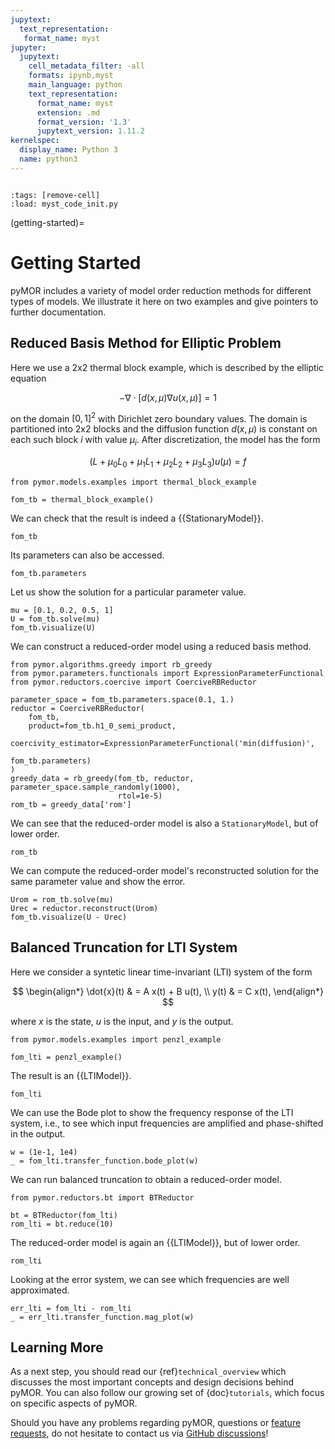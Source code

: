 ```yaml
---
jupytext:
  text_representation:
   format_name: myst
jupyter:
  jupytext:
    cell_metadata_filter: -all
    formats: ipynb,myst
    main_language: python
    text_representation:
      format_name: myst
      extension: .md
      format_version: '1.3'
      jupytext_version: 1.11.2
kernelspec:
  display_name: Python 3
  name: python3
---
```


```{try_on_binder}
```

```{code-cell}
:tags: [remove-cell]
:load: myst_code_init.py
```

(getting-started)=

# Getting Started

pyMOR includes a variety of model order reduction methods
for different types of models.
We illustrate it here on two examples and
give pointers to further documentation.

## Reduced Basis Method for Elliptic Problem

Here we use a 2x2 thermal block example,
which is described by the elliptic equation

$$
-\nabla \cdot [d(x, \mu) \nabla u(x, \mu)] = 1
$$

on the domain $[0, 1]^2$ with Dirichlet zero boundary values.
The domain is partitioned into 2x2 blocks and
the diffusion function $d(x, \mu)$ is constant
on each such block $i$ with value $\mu_i$.
After discretization, the model has the form

$$
(L + \mu_0 L_0 + \mu_1 L_1 + \mu_2 L_2 + \mu_3 L_3) u(\mu) = f
$$

```{code-cell}
from pymor.models.examples import thermal_block_example

fom_tb = thermal_block_example()
```

We can check that the result is indeed a {{StationaryModel}}.

```{code-cell}
fom_tb
```

Its parameters can also be accessed.

```{code-cell}
fom_tb.parameters
```

Let us show the solution for a particular parameter value.

```{code-cell}
mu = [0.1, 0.2, 0.5, 1]
U = fom_tb.solve(mu)
fom_tb.visualize(U)
```

We can construct a reduced-order model using a reduced basis method.

```{code-cell}
from pymor.algorithms.greedy import rb_greedy
from pymor.parameters.functionals import ExpressionParameterFunctional
from pymor.reductors.coercive import CoerciveRBReductor

parameter_space = fom_tb.parameters.space(0.1, 1.)
reductor = CoerciveRBReductor(
    fom_tb,
    product=fom_tb.h1_0_semi_product,
    coercivity_estimator=ExpressionParameterFunctional('min(diffusion)',
                                                       fom_tb.parameters)
)
greedy_data = rb_greedy(fom_tb, reductor, parameter_space.sample_randomly(1000),
                        rtol=1e-5)
rom_tb = greedy_data['rom']
```

We can see that the reduced-order model is also a `StationaryModel`,
but of lower order.

```{code-cell}
rom_tb
```

We can compute the reduced-order model's reconstructed solution
for the same parameter value and show the error.

```{code-cell}
Urom = rom_tb.solve(mu)
Urec = reductor.reconstruct(Urom)
fom_tb.visualize(U - Urec)
```

## Balanced Truncation for LTI System

Here we consider a syntetic linear time-invariant (LTI) system of the form

$$
\begin{align*}
  \dot{x}(t) & = A x(t) + B u(t), \\
  y(t) & = C x(t),
\end{align*}
$$

where $x$ is the state, $u$ is the input, and $y$ is the output.

```{code-cell}
from pymor.models.examples import penzl_example

fom_lti = penzl_example()
```

The result is an {{LTIModel}}.

```{code-cell}
fom_lti
```

We can use the Bode plot to show the frequency response of the LTI system, i.e.,
to see which input frequencies are amplified and phase-shifted in the output.

```{code-cell}
w = (1e-1, 1e4)
_ = fom_lti.transfer_function.bode_plot(w)
```

We can run balanced truncation to obtain a reduced-order model.

```{code-cell}
from pymor.reductors.bt import BTReductor

bt = BTReductor(fom_lti)
rom_lti = bt.reduce(10)
```

The reduced-order model is again an {{LTIModel}}, but of lower order.

```{code-cell}
rom_lti
```

Looking at the error system, we can see which frequencies are well approximated.

```{code-cell}
err_lti = fom_lti - rom_lti
_ = err_lti.transfer_function.mag_plot(w)
```

## Learning More

As a next step, you should read our {ref}`technical_overview` which discusses the
most important concepts and design decisions behind pyMOR. You can also follow our
growing set of {doc}`tutorials`, which focus on specific aspects of pyMOR.

Should you have any problems regarding pyMOR, questions or
[feature requests](<https://github.com/pymor/pymor/issues>), do not hesitate
to contact us via
[GitHub discussions](<https://github.com/pymor/pymor/discussions>)!
